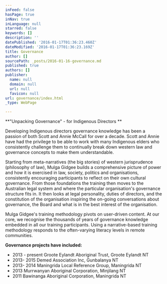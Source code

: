 ```yaml
---
inFeed: false
hasPage: true
inNav: true
inLanguage: null
starred: false
keywords: []
description: ''
datePublished: '2016-01-17T01:36:23.460Z'
dateModified: '2016-01-17T01:36:23.169Z'
title: Governance
author: []
sourcePath: _posts/2016-01-16-governance.md
published: true
authors: []
publisher:
  name: null
  domain: null
  url: null
  favicon: null
url: governance/index.html
_type: WebPage

---
```

**"Unpacking Governance" - for Indigenous Directors **

Developing
Indigenous directors governance knowledge has been a passion of both 
Scott and Annie McCall for over a decade. Scott and Annie have had the 
privilege to be able to work with many Indigenous elders who 
consistently challenge them to continually break down western law and 
governance concepts to make them understandable.

Starting from 
meta-narratives (the big stories) of western jurisprudence (philosophy 
of law), Mulga Gidgee builds a comprehensive picture of power and how it
is exercised in law, society, politics and organisations, consistently 
encouraging participants to reflect on their own cultural governance. 
From those foundations the training then moves to the Australian legal 
system and where the particular organisation's governance structure fits
in. It then looks at legal personality, duties of directors, and the 
constitution of the organisation inspiring the on-going conversations 
about governance, the Board and what is in the best interest of the 
organisation.

Mulga Gidgee's training methodology pivots on 
user-driven content. At our core, we recognise the thousands of years of
governance knowledge embedded in all our training participants. Using a
narrative-based training methodology responds to the often-varying 
literacy levels in remote communities.

**Governance projects have included:**

* 2013 - present Groote Eylandt Aboriginal Trust, Groote Eylandt NT
* 2013- 2015 Demed Association Inc, Gunbalanya NT
* 2013- 2014 Maningrida Local Reference Group, Maningrida NT
* 2013 Murrwanyan Aboriginal Corporation, Minjilang NT
* 2011 Bawinanga Aboriginal Corporation, Maningrida NT